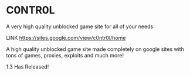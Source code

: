 # C0NTR0L
A very high quality unblocked game site for all of your needs

LINK
https://sites.google.com/view/c0ntr0l/home

A high quality unblocked game site made completely on google sites with tons of games, proxies, exploits and much more!

1.3 Has Released!
